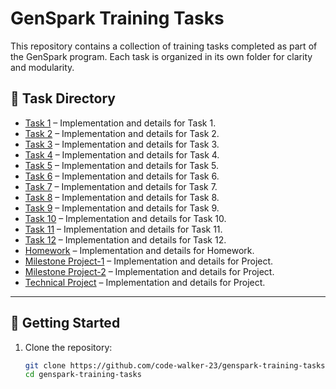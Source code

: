 # GenSpark Training Tasks

This repository contains a collection of training tasks completed as part of the GenSpark program. Each task is organized in its own folder for clarity and modularity.

## 📁 Task Directory

- [Task 1](https://github.com/code-walker-23/genspark-training-tasks/tree/main/task1) – Implementation and details for Task 1.
- [Task 2](https://github.com/code-walker-23/genspark-training-tasks/tree/main/task2) – Implementation and details for Task 2.
- [Task 3](https://github.com/code-walker-23/genspark-training-tasks/tree/main/task3) – Implementation and details for Task 3.
- [Task 4](https://github.com/code-walker-23/genspark-training-tasks/tree/main/task4) – Implementation and details for Task 4.
- [Task 5](https://github.com/code-walker-23/genspark-training-tasks/tree/main/task5) – Implementation and details for Task 5.
- [Task 6](https://github.com/code-walker-23/genspark-training-tasks/tree/main/task6) – Implementation and details for Task 6.
- [Task 7](https://github.com/code-walker-23/genspark-training-tasks/tree/main/task7) – Implementation and details for Task 7.
- [Task 8](https://github.com/code-walker-23/genspark-training-tasks/tree/main/task8) – Implementation and details for Task 8.
- [Task 9](https://github.com/code-walker-23/genspark-training-tasks/tree/main/task9) – Implementation and details for Task 9.
- [Task 10](https://github.com/code-walker-23/genspark-training-tasks/tree/main/task10) – Implementation and details for Task 10.
- [Task 11](https://github.com/code-walker-23/genspark-training-tasks/tree/main/task11) – Implementation and details for Task 11.
- [Task 12](https://github.com/code-walker-23/genspark-training-tasks/tree/main/task12) – Implementation and details for Task 12.
- [Homework](https://github.com/code-walker-23/genspark-training-tasks/tree/main/homework) – Implementation and details for Homework.
- [Milestone Project-1](https://github.com/code-walker-23/genspark-training-tasks/tree/main/milestone1) – Implementation and details for Project.
- [Milestone Project-2](https://github.com/code-walker-23/genspark-training-tasks/tree/main/milestone2) – Implementation and details for Project.
- [Technical Project](https://github.com/code-walker-23/genspark-training-tasks/tree/main/student-course-enrollment) – Implementation and details for Project.

---

## 🚀 Getting Started

1. Clone the repository:

   ```bash
   git clone https://github.com/code-walker-23/genspark-training-tasks.git
   cd genspark-training-tasks
